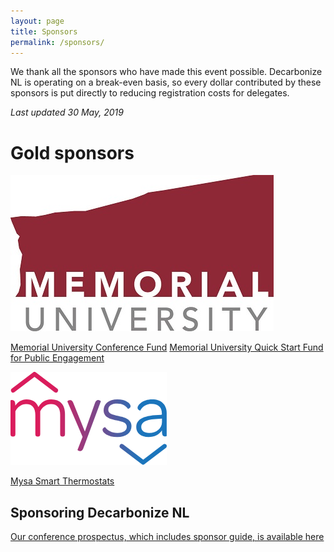 ```yaml
---
layout: page
title: Sponsors
permalink: /sponsors/
---
```


We thank all the sponsors who have made this event possible. Decarbonize NL is operating on a break-even basis, so every dollar contributed by these sponsors is put directly to reducing registration costs for delegates.

*Last updated 30 May, 2019*

# Gold sponsors

![MUN Logo](/images/MUN_Logo_Pantone.jpg)

[Memorial University Conference Fund](https://www.mun.ca/research/funding/conference/index.php)
[Memorial University Quick Start Fund for Public Engagement](https://www.mun.ca/publicengagement/funding/quickstartfund.php)

![Mysa Logo](/images/Mysalogo.png)

[Mysa Smart Thermostats](https://www.getmysa.com/)



## Sponsoring Decarbonize NL

[Our conference prospectus, which includes sponsor guide, is available here](/images/DNL_Prospectus.pdf)

